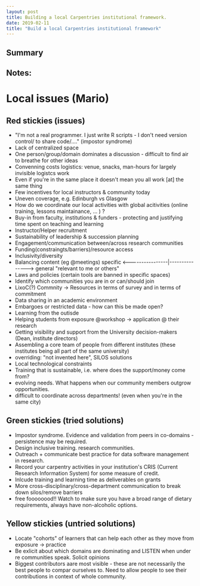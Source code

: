 ```yaml
---
layout: post
title: Building a local Carpentries institutional framework.
date: 2019-02-11
title: "Build a local Carpentries institutional framework"
---
```

## Summary

## Notes: 

# Local issues (Mario)

## Red stickies (issues)

* "I'm not a real programmer. I just write R scripts - I don't need version control/ to share code/...." (impostor syndrome)
* Lack of centralized space
* One person/group/domain dominates a discussion - difficult to find air to breathe for other ideas
* Convenning costs logistics: venue, snacks, man-hours for largely invisible logistcs work
* Even if you're in the same place it doesn't mean you all work [at] the same thing
* Few incentives for local instructors & community today
* Uneven coverage, e.g. Edinburgh vs Glasgow
* How do we coordinate our local activities with global acitivities (online training, lessons maintainance, ... ) ?
* Buy-in from faculty, institutions & funders - protecting and justifying time spent on teaching and learning 
* Instructor/Helper recruitment
* Sustainability of leadership & succession planning
* Engagement/communication between/across research communities
* Funding(constraingts/barriers)/resource access
* Inclusivity/diversity
* Balancing content (eg @meetings)
  specific <----------------|---------------> general
                    "relevant to me or others"
* Laws and policies (certain tools are banned in specific spaces)
* Identify which communities you are in or can/should join
* LixoC(?) Commnity -> Resources in terms of survey and in terms of commitment
* Data sharing in an academic environment
* Embargoes or restricted data - how can this be made open?
* Learning from the outisde
* Helping students from exposure @workshop -> application @ their research
* Getting visibility and support from the University decision-makers (Dean,
  institute directors)
* Assembling a core team of people from different institutes (these institutes being all part of the same university)
* overriding: "not invented here", SILOS solutions
* Local technological constraints
* Training that is sustainable, i.e. where does the support/money come from?
* evolving needs. What happens when our community members outgrow opportunities.
* difficult to coordinate across departments! (even when you're in the same city)

## Green stickies (tried solutions)

* Impostor syndrome. Evidence and validation from peers in co-domains - persistence may be required.
* Design inclusive training. research  communities.
* Outreach + communicate best practice for data software management in research.
* Record your carpentry activities in your institution's CRIS (Current Research Information System) for some measure of credit.
* Inlcude training and learning time as deliverables on grants
* More cross-disciplinary/cross-department communication to break down silos/remove barriers
* free foooooood!! Watch to make sure you have a broad range of dietary requirements, always have non-alcoholic options.

## Yellow stickies (untried solutions)

* Locate "cohorts" of learners that can help each other as they move from exposure -> practice
* Be exlicit about which domains are dominating and LISTEN when under re communities speak. Solicit opinions
* Biggest contributors aare most visible - these are not necessarily the best people to compar ourselves to. Need to allow people to see their contributions in context of whole community.

